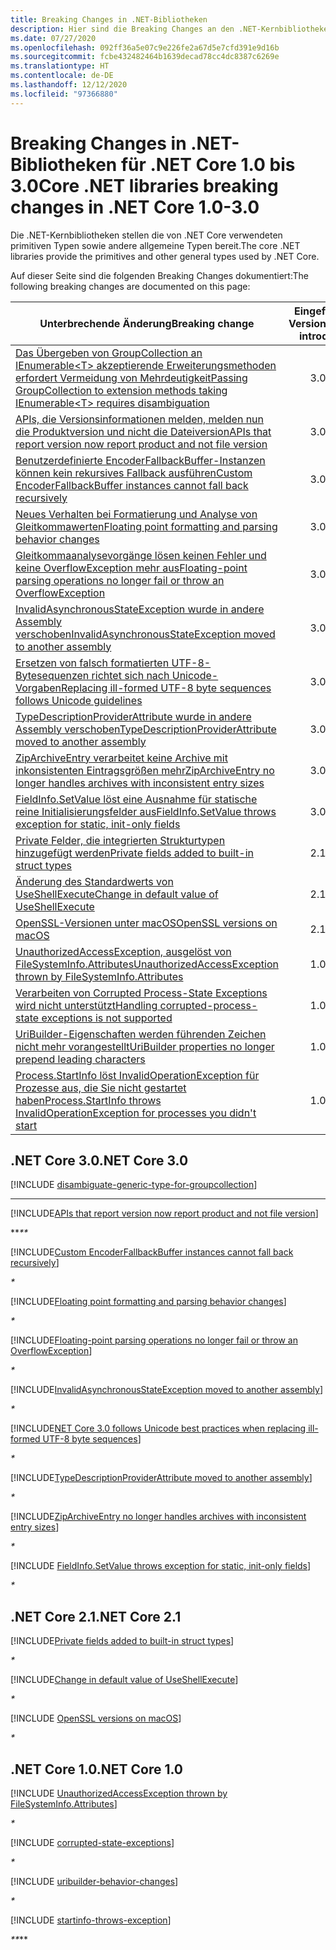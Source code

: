 ```yaml
---
title: Breaking Changes in .NET-Bibliotheken
description: Hier sind die Breaking Changes an den .NET-Kernbibliotheken für die .NET Core-Versionen 1.0 bis 3.0 aufgeführt.
ms.date: 07/27/2020
ms.openlocfilehash: 092ff36a5e07c9e226fe2a67d5e7cfd391e9d16b
ms.sourcegitcommit: fcbe432482464b1639decad78cc4dc8387c6269e
ms.translationtype: HT
ms.contentlocale: de-DE
ms.lasthandoff: 12/12/2020
ms.locfileid: "97366880"
---
```

# <a name="core-net-libraries-breaking-changes-in-net-core-10-30"></a><span data-ttu-id="f00fc-103">Breaking Changes in .NET-Bibliotheken für .NET Core 1.0 bis 3.0</span><span class="sxs-lookup"><span data-stu-id="f00fc-103">Core .NET libraries breaking changes in .NET Core 1.0-3.0</span></span>

<span data-ttu-id="f00fc-104">Die .NET-Kernbibliotheken stellen die von .NET Core verwendeten primitiven Typen sowie andere allgemeine Typen bereit.</span><span class="sxs-lookup"><span data-stu-id="f00fc-104">The core .NET libraries provide the primitives and other general types used by .NET Core.</span></span>

<span data-ttu-id="f00fc-105">Auf dieser Seite sind die folgenden Breaking Changes dokumentiert:</span><span class="sxs-lookup"><span data-stu-id="f00fc-105">The following breaking changes are documented on this page:</span></span>

| <span data-ttu-id="f00fc-106">Unterbrechende Änderung</span><span class="sxs-lookup"><span data-stu-id="f00fc-106">Breaking change</span></span> | <span data-ttu-id="f00fc-107">Eingeführt in Version</span><span class="sxs-lookup"><span data-stu-id="f00fc-107">Version introduced</span></span> |
| - | :-: |
| [<span data-ttu-id="f00fc-108">Das Übergeben von GroupCollection an IEnumerable\<T> akzeptierende Erweiterungsmethoden erfordert Vermeidung von Mehrdeutigkeit</span><span class="sxs-lookup"><span data-stu-id="f00fc-108">Passing GroupCollection to extension methods taking IEnumerable\<T> requires disambiguation</span></span>](#passing-groupcollection-to-extension-methods-taking-ienumerablet-requires-disambiguation) | <span data-ttu-id="f00fc-109">3.0</span><span class="sxs-lookup"><span data-stu-id="f00fc-109">3.0</span></span> |
| [<span data-ttu-id="f00fc-110">APIs, die Versionsinformationen melden, melden nun die Produktversion und nicht die Dateiversion</span><span class="sxs-lookup"><span data-stu-id="f00fc-110">APIs that report version now report product and not file version</span></span>](#apis-that-report-version-now-report-product-and-not-file-version) | <span data-ttu-id="f00fc-111">3.0</span><span class="sxs-lookup"><span data-stu-id="f00fc-111">3.0</span></span> |
| [<span data-ttu-id="f00fc-112">Benutzerdefinierte EncoderFallbackBuffer-Instanzen können kein rekursives Fallback ausführen</span><span class="sxs-lookup"><span data-stu-id="f00fc-112">Custom EncoderFallbackBuffer instances cannot fall back recursively</span></span>](#custom-encoderfallbackbuffer-instances-cannot-fall-back-recursively) | <span data-ttu-id="f00fc-113">3.0</span><span class="sxs-lookup"><span data-stu-id="f00fc-113">3.0</span></span> |
| [<span data-ttu-id="f00fc-114">Neues Verhalten bei Formatierung und Analyse von Gleitkommawerten</span><span class="sxs-lookup"><span data-stu-id="f00fc-114">Floating point formatting and parsing behavior changes</span></span>](#floating-point-formatting-and-parsing-behavior-changed) | <span data-ttu-id="f00fc-115">3.0</span><span class="sxs-lookup"><span data-stu-id="f00fc-115">3.0</span></span> |
| [<span data-ttu-id="f00fc-116">Gleitkommaanalysevorgänge lösen keinen Fehler und keine OverflowException mehr aus</span><span class="sxs-lookup"><span data-stu-id="f00fc-116">Floating-point parsing operations no longer fail or throw an OverflowException</span></span>](#floating-point-parsing-operations-no-longer-fail-or-throw-an-overflowexception) | <span data-ttu-id="f00fc-117">3.0</span><span class="sxs-lookup"><span data-stu-id="f00fc-117">3.0</span></span> |
| [<span data-ttu-id="f00fc-118">InvalidAsynchronousStateException wurde in andere Assembly verschoben</span><span class="sxs-lookup"><span data-stu-id="f00fc-118">InvalidAsynchronousStateException moved to another assembly</span></span>](#invalidasynchronousstateexception-moved-to-another-assembly) | <span data-ttu-id="f00fc-119">3.0</span><span class="sxs-lookup"><span data-stu-id="f00fc-119">3.0</span></span> |
| [<span data-ttu-id="f00fc-120">Ersetzen von falsch formatierten UTF-8-Bytesequenzen richtet sich nach Unicode-Vorgaben</span><span class="sxs-lookup"><span data-stu-id="f00fc-120">Replacing ill-formed UTF-8 byte sequences follows Unicode guidelines</span></span>](#replacing-ill-formed-utf-8-byte-sequences-follows-unicode-guidelines) | <span data-ttu-id="f00fc-121">3.0</span><span class="sxs-lookup"><span data-stu-id="f00fc-121">3.0</span></span> |
| [<span data-ttu-id="f00fc-122">TypeDescriptionProviderAttribute wurde in andere Assembly verschoben</span><span class="sxs-lookup"><span data-stu-id="f00fc-122">TypeDescriptionProviderAttribute moved to another assembly</span></span>](#typedescriptionproviderattribute-moved-to-another-assembly) | <span data-ttu-id="f00fc-123">3.0</span><span class="sxs-lookup"><span data-stu-id="f00fc-123">3.0</span></span> |
| [<span data-ttu-id="f00fc-124">ZipArchiveEntry verarbeitet keine Archive mit inkonsistenten Eintragsgrößen mehr</span><span class="sxs-lookup"><span data-stu-id="f00fc-124">ZipArchiveEntry no longer handles archives with inconsistent entry sizes</span></span>](#ziparchiveentry-no-longer-handles-archives-with-inconsistent-entry-sizes) | <span data-ttu-id="f00fc-125">3.0</span><span class="sxs-lookup"><span data-stu-id="f00fc-125">3.0</span></span> |
| [<span data-ttu-id="f00fc-126">FieldInfo.SetValue löst eine Ausnahme für statische reine Initialisierungsfelder aus</span><span class="sxs-lookup"><span data-stu-id="f00fc-126">FieldInfo.SetValue throws exception for static, init-only fields</span></span>](#fieldinfosetvalue-throws-exception-for-static-init-only-fields) | <span data-ttu-id="f00fc-127">3.0</span><span class="sxs-lookup"><span data-stu-id="f00fc-127">3.0</span></span> |
| [<span data-ttu-id="f00fc-128">Private Felder, die integrierten Strukturtypen hinzugefügt werden</span><span class="sxs-lookup"><span data-stu-id="f00fc-128">Private fields added to built-in struct types</span></span>](#private-fields-added-to-built-in-struct-types) | <span data-ttu-id="f00fc-129">2.1</span><span class="sxs-lookup"><span data-stu-id="f00fc-129">2.1</span></span> |
| [<span data-ttu-id="f00fc-130">Änderung des Standardwerts von UseShellExecute</span><span class="sxs-lookup"><span data-stu-id="f00fc-130">Change in default value of UseShellExecute</span></span>](#change-in-default-value-of-useshellexecute) | <span data-ttu-id="f00fc-131">2.1</span><span class="sxs-lookup"><span data-stu-id="f00fc-131">2.1</span></span> |
| [<span data-ttu-id="f00fc-132">OpenSSL-Versionen unter macOS</span><span class="sxs-lookup"><span data-stu-id="f00fc-132">OpenSSL versions on macOS</span></span>](#openssl-versions-on-macos) | <span data-ttu-id="f00fc-133">2.1</span><span class="sxs-lookup"><span data-stu-id="f00fc-133">2.1</span></span> |
| [<span data-ttu-id="f00fc-134">UnauthorizedAccessException, ausgelöst von FileSystemInfo.Attributes</span><span class="sxs-lookup"><span data-stu-id="f00fc-134">UnauthorizedAccessException thrown by FileSystemInfo.Attributes</span></span>](#unauthorizedaccessexception-thrown-by-filesysteminfoattributes) | <span data-ttu-id="f00fc-135">1.0</span><span class="sxs-lookup"><span data-stu-id="f00fc-135">1.0</span></span> |
| [<span data-ttu-id="f00fc-136">Verarbeiten von Corrupted Process-State Exceptions wird nicht unterstützt</span><span class="sxs-lookup"><span data-stu-id="f00fc-136">Handling corrupted-process-state exceptions is not supported</span></span>](#handling-corrupted-state-exceptions-is-not-supported) | <span data-ttu-id="f00fc-137">1.0</span><span class="sxs-lookup"><span data-stu-id="f00fc-137">1.0</span></span> |
| [<span data-ttu-id="f00fc-138">UriBuilder-Eigenschaften werden führenden Zeichen nicht mehr vorangestellt</span><span class="sxs-lookup"><span data-stu-id="f00fc-138">UriBuilder properties no longer prepend leading characters</span></span>](#uribuilder-properties-no-longer-prepend-leading-characters) | <span data-ttu-id="f00fc-139">1.0</span><span class="sxs-lookup"><span data-stu-id="f00fc-139">1.0</span></span> |
| [<span data-ttu-id="f00fc-140">Process.StartInfo löst InvalidOperationException für Prozesse aus, die Sie nicht gestartet haben</span><span class="sxs-lookup"><span data-stu-id="f00fc-140">Process.StartInfo throws InvalidOperationException for processes you didn't start</span></span>](#processstartinfo-throws-invalidoperationexception-for-processes-you-didnt-start) | <span data-ttu-id="f00fc-141">1.0</span><span class="sxs-lookup"><span data-stu-id="f00fc-141">1.0</span></span> |

## <a name="net-core-30"></a><span data-ttu-id="f00fc-142">.NET Core 3.0</span><span class="sxs-lookup"><span data-stu-id="f00fc-142">.NET Core 3.0</span></span>

[!INCLUDE [disambiguate-generic-type-for-groupcollection](../../../includes/core-changes/corefx/3.0/disambiguate-generic-type-for-groupcollection.md)]

***

[!INCLUDE[APIs that report version now report product and not file version](~/includes/core-changes/corefx/3.0/version-information-changes.md)]

<span data-ttu-id="f00fc-143">\*\*_</span><span class="sxs-lookup"><span data-stu-id="f00fc-143">\*\*_</span></span>

[!INCLUDE[Custom EncoderFallbackBuffer instances cannot fall back recursively](~/includes/core-changes/corefx/3.0/custom-encoderfallbackbuffer-cannot-be-recursive.md)]

_*_

[!INCLUDE[Floating point formatting and parsing behavior changes](~/includes/core-changes/corefx/3.0/floating-point-changes.md)]

_*_

[!INCLUDE[Floating-point parsing operations no longer fail or throw an OverflowException](~/includes/core-changes/corefx/3.0/floating-point-parsing-does-not-overflow.md)]

_*_

[!INCLUDE[InvalidAsynchronousStateException moved to another assembly](~/includes/core-changes/corefx/3.0/move-invalidasynchronousstateexception.md)]

_*_

[!INCLUDE[NET Core 3.0 follows Unicode best practices when replacing ill-formed UTF-8 byte sequences](~/includes/core-changes/corefx/3.0/net-core-3-0-follows-unicode-utf8-best-practices.md)]

_*_

[!INCLUDE[TypeDescriptionProviderAttribute moved to another assembly](~/includes/core-changes/corefx/3.0/move-typedescriptionproviderattribute.md)]

_*_

[!INCLUDE[ZipArchiveEntry no longer handles archives with inconsistent entry sizes](~/includes/core-changes/corefx/3.0/ziparchiveentry-and-inconsistent-entry-sizes.md)]

_*_

[!INCLUDE [FieldInfo.SetValue throws exception for static, init-only fields](~/includes/core-changes/corefx/3.0/fieldinfo-setvalue-exception.md)]

_*_

## <a name="net-core-21"></a><span data-ttu-id="f00fc-144">.NET Core 2.1</span><span class="sxs-lookup"><span data-stu-id="f00fc-144">.NET Core 2.1</span></span>

[!INCLUDE[Private fields added to built-in struct types](~/includes/core-changes/corefx/2.1/instantiate-struct.md)]

_*_

[!INCLUDE[Change in default value of UseShellExecute](~/includes/core-changes/corefx/2.1/process-start-changes.md)]

_*_

[!INCLUDE [OpenSSL versions on macOS](../../../includes/core-changes/corefx/openssl-dependencies-macos.md)]

_*_

## <a name="net-core-10"></a><span data-ttu-id="f00fc-145">.NET Core 1.0</span><span class="sxs-lookup"><span data-stu-id="f00fc-145">.NET Core 1.0</span></span>

[!INCLUDE [UnauthorizedAccessException thrown by FileSystemInfo.Attributes](~/includes/core-changes/corefx/1.0/filesysteminfo-attributes-exceptions.md)]

_*_

[!INCLUDE [corrupted-state-exceptions](~/includes/core-changes/corefx/1.0/corrupted-state-exceptions.md)]

_*_

[!INCLUDE [uribuilder-behavior-changes](../../../includes/core-changes/corefx/1.0/uribuilder-behavior-changes.md)]

_*_

[!INCLUDE [startinfo-throws-exception](../../../includes/core-changes/corefx/1.0/startinfo-throws-exception.md)]

<span data-ttu-id="f00fc-146">_\*\*</span><span class="sxs-lookup"><span data-stu-id="f00fc-146">_\*\*</span></span>
